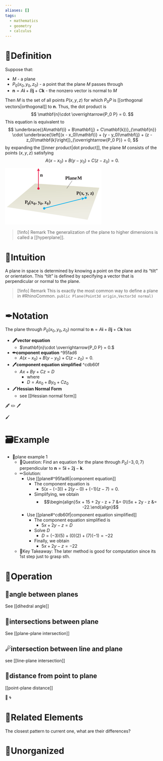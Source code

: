 ```yaml
---
aliases: []
tags:
  - mathematics
  - geometry
  - calculus
---
```



# 📝Definition
Suppose that:
- $M$ - a plane
- $P_0(x_0, y_0, z_0)$ - a point that the plane $M$ passes through
- $\mathbf{n} = A\mathbf{i} + B\mathbf{j} + C\mathbf{k}$ - the nonzero vector is normal to $M$

Then $M$ is the set of all points $P(x, y, z)$ for which $P_0 P$ is [[orthogonal vectors|orthogonal]] to $\mathbf{n}$. Thus, the dot product is
$$
\mathbf{n}\cdot \overrightarrow{P_0 P} = 0.
$$
This equation is equivalent to
$$
\underbrace{(A\mathbf{i} + B\mathbf{j} + C\mathbf{k})}_{\mathbf{n}} \cdot \underbrace{\left[(x - x_0)\mathbf{i} + (y - y_0)\mathbf{j} + (z - z_0)\mathbf{k}\right]}_{\overrightarrow{P_0 P}} = 0,
$$
by expanding the [[inner product|dot product]], the plane $M$ consists of the points $(x, y, z)$ satisfying
$$
A(x - x_0) + B( y - y_0) + C(z - z_0) = 0.
$$

![|300](../assets/plane.svg)
> [!info] Remark
> The generalization of the plane to higher dimensions is called a [[hyperplane]].

# 🧠Intuition
A plane in space is determined by knowing a point on the plane and its “tilt” or orientation. This “tilt” is defined by specifying a vector that is perpendicular or normal to the plane.
> [!info] Remark
> This is exactly the most common way to define a plane in #RhinoCommon.
> `public Plane(Point3d origin,Vector3d normal)`

# ✒Notation
The plane through $P_0(x_0, y_0, z_0)$ normal to $\mathbf{n} = A\mathbf{i} + B\mathbf{j} + C\mathbf{k}$ has
- **🖋vector equation**
	- $\mathbf{n}\cdot \overrightarrow{P_0 P} = 0.$
- **✏component equation** ^95fad6
	- $A(x - x_0) + B( y - y_0) + C(z - z_0) = 0.$
- **🖊component equation simplified** ^cdb60f
	- $Ax + By + Cz = D$
		- where
		- $D=Ax_0 + By_0 + Cz_0$
- 🖍**Hessian Normal Form**
	- see [[Hessian normal form]]


🖋
✏
🖊

🖌



# 🗃Example
- 📁plane example 1
	- 💬Question: Find an equation for the plane through $P_0(-3, 0, 7)$ perpendicular to $\mathbf{n} = 5\mathbf{i} + 2\mathbf{j} -\mathbf{k}$.
	- ✏Solution:
		- Use [[plane#^95fad6|component equation]]
			- The component equation is
				- $5(x - (-3)) + 2(y - 0) + (-1)(z - 7) = 0.$
			- Simplifying, we obtain
				- $$\begin{align}5x + 15 + 2y - z + 7 &= 0\\5x + 2y - z &= -22.\end{align}$$
		- Use [[plane#^cdb60f|component equation simplified]]
			- The component equation simplified is
				- $5x + 2y - z =D$
			- Solve $D$
				- $D=(-3)(5)+(0)(2)+(7)(-1)=-22$
			- Finally, we obtain
				- $5x + 2y - z = -22$
	- 📜Key Takeaway: The later method is good for computation since its 1st step just to grasp sth.

# 💫Operation
## 🌠angle between planes
See [[dihedral angle]]

## 🔮intersections between plane
See [[plane-plane intersection]]

## ☄intersection between line and plane
see [[line-plane intersection]]

## 🌌distance from point to plane
[[point-plane distance]]

🥏
🌀



# 🌱Related Elements
The closest pattern to current one, what are their differences?


# 🍂Unorganized
